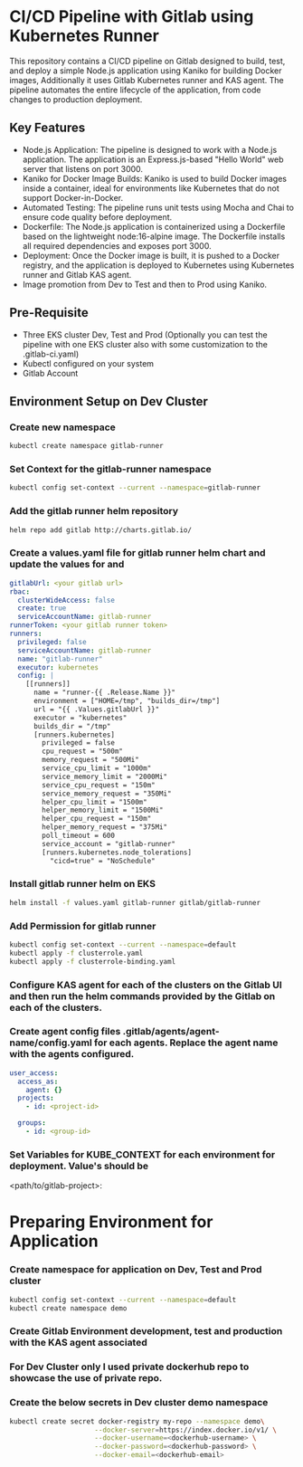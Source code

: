 # CI/CD Pipeline with Gitlab using Kubernetes Runner

This repository contains a CI/CD pipeline on Gitlab designed to build, test, and deploy a simple Node.js application using Kaniko for building Docker images, Additionally it uses Gitlab Kubernetes runner and KAS agent. The pipeline automates the entire lifecycle of the application, from code changes to production deployment.

## Key Features

- Node.js Application: The pipeline is designed to work with a Node.js application. The application is an Express.js-based "Hello World" web server that listens on port 3000.
- Kaniko for Docker Image Builds: Kaniko is used to build Docker images inside a container, ideal for environments like Kubernetes that do not support Docker-in-Docker.
- Automated Testing: The pipeline runs unit tests using Mocha and Chai to ensure code quality before deployment.
- Dockerfile: The Node.js application is containerized using a Dockerfile based on the lightweight node:16-alpine image. The Dockerfile installs all required dependencies and exposes port 3000.
- Deployment: Once the Docker image is built, it is pushed to a Docker registry, and the application is deployed to Kubernetes using Kubernetes runner and Gitlab KAS agent.
- Image promotion from Dev to Test and then to Prod using Kaniko.


## Pre-Requisite
- Three EKS cluster Dev, Test and Prod (Optionally you can test the pipeline with one EKS cluster also with some customization to the .gitlab-ci.yaml)
- Kubectl configured on your system
- Gitlab Account


## Environment Setup on Dev Cluster
### Create new namespace
```bash
kubectl create namespace gitlab-runner
```
### Set Context for the gitlab-runner namespace
```bash
kubectl config set-context --current --namespace=gitlab-runner
```
### Add the gitlab runner helm repository
```bash
helm repo add gitlab http://charts.gitlab.io/
```
### Create a values.yaml file for gitlab runner helm chart and update the values for <your gitlab url> and <your gitlab runner token>

```yaml
gitlabUrl: <your gitlab url>
rbac:
  clusterWideAccess: false
  create: true
  serviceAccountName: gitlab-runner
runnerToken: <your gitlab runner token>
runners:
  privileged: false
  serviceAccountName: gitlab-runner
  name: "gitlab-runner"
  executor: kubernetes
  config: |
    [[runners]]
      name = "runner-{{ .Release.Name }}"
      environment = ["HOME=/tmp", "builds_dir=/tmp"]
      url = "{{ .Values.gitlabUrl }}"
      executor = "kubernetes"
      builds_dir = "/tmp"
      [runners.kubernetes]
        privileged = false
        cpu_request = "500m"
        memory_request = "500Mi"
        service_cpu_limit = "1000m"
        service_memory_limit = "2000Mi"
        service_cpu_request = "150m"
        service_memory_request = "350Mi"
        helper_cpu_limit = "1500m"
        helper_memory_limit = "1500Mi"
        helper_cpu_request = "150m"
        helper_memory_request = "375Mi"
        poll_timeout = 600
        service_account = "gitlab-runner"
        [runners.kubernetes.node_tolerations]
          "cicd=true" = "NoSchedule"

```

### Install gitlab runner helm on EKS

```bash
helm install -f values.yaml gitlab-runner gitlab/gitlab-runner
```

### Add Permission for gitlab runner
```bash
kubectl config set-context --current --namespace=default
kubectl apply -f clusterrole.yaml
kubectl apply -f clusterrole-binding.yaml
```

### Configure KAS agent for each of the clusters on the Gitlab UI and then run the helm commands provided by the Gitlab on each of the clusters.

### Create agent config files .gitlab/agents/agent-name/config.yaml for each agents. Replace the agent name with the agents configured.
```yaml
user_access:
  access_as:
    agent: {}
  projects:
    - id: <project-id>

  groups:
    - id: <group-id>
```    

### Set Variables for KUBE_CONTEXT for each environment for deployment. Value's should be 
<path/to/gitlab-project>:<agent-name>

# Preparing Environment for Application
### Create namespace for application on Dev, Test and Prod cluster
```bash
kubectl config set-context --current --namespace=default
kubectl create namespace demo
```
### Create Gitlab Environment development, test and production with the KAS agent associated
### For Dev Cluster only I used private dockerhub repo to showcase the use of private repo.
### Create the below secrets in Dev cluster demo namespace
```bash
kubectl create secret docker-registry my-repo --namespace demo\
                     --docker-server=https://index.docker.io/v1/ \
                     --docker-username=<dockerhub-username> \
                     --docker-password=<dockerhub-password> \
                     --docker-email=<dockerhub-email>
```
